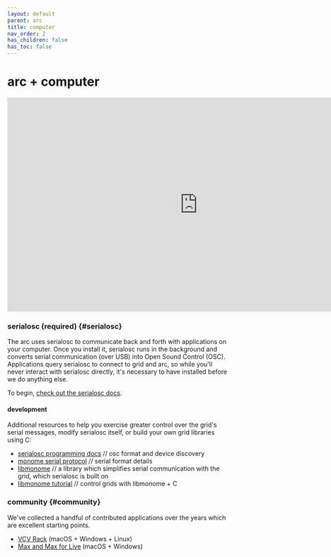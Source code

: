 ```yaml
---
layout: default
parent: arc
title: computer
nav_order: 2
has_children: false
has_toc: false
---
```


# arc + computer

<div class="vid"><iframe src="https://player.vimeo.com/video/63240734?color=ffffff&title=0&byline=0&portrait=0" width="860" height="484" frameborder="0" webkitallowfullscreen mozallowfullscreen allowfullscreen></iframe></div>

### serialosc (required) {#serialosc}

The arc uses serialosc to communicate back and forth with applications on your computer. Once you install it, serialosc runs in the background and converts serial communication (over USB) into Open Sound Control (OSC). Applications query serialosc to connect to grid and arc, so while you'll never interact with serialosc directly, it's necessary to have installed before we do anything else.

To begin, [check out the serialosc docs](/docs/serialosc/setup).

#### development

Additional resources to help you exercise greater control over the grid's serial messages, modify serialosc itself, or build your own grid libraries using C:

- [serialosc programming docs](/docs/serialosc/osc) // osc format and device discovery
- [monome serial protocol](/docs/serialosc/serial.txt) // serial format details
- [libmonome](https://github.com/monome/libmonome) // a library which simplifies serial communication with the grid, which serialosc is built on
- [libmonome tutorial](/docs/libmonome/tutorial) // control grids with libmonome + C

### community {#community}

We've collected a handful of contributed applications over the years which are excellent starting points.

- [VCV Rack](/docs/grid/computer/vcv-rack) (macOS + Windows + Linux)
- [Max and Max for Live](/docs/arc/computer/max) (macOS + Windows)